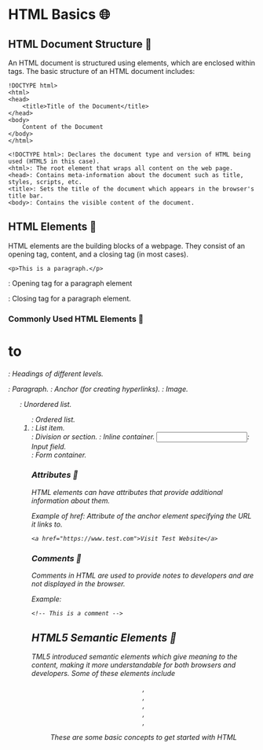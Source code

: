 # HTML Basics 🌐

## HTML Document Structure 📄

An HTML document is structured using elements, which are enclosed within tags. The basic structure of an HTML document includes:

```
!DOCTYPE html>
<html>
<head>
    <title>Title of the Document</title>
</head>
<body>
    Content of the Document
</body>
</html>
```

    <!DOCTYPE html>: Declares the document type and version of HTML being used (HTML5 in this case).
    <html>: The root element that wraps all content on the web page.
    <head>: Contains meta-information about the document such as title, styles, scripts, etc.
    <title>: Sets the title of the document which appears in the browser's title bar.
    <body>: Contains the visible content of the document.

## HTML Elements 🧱

HTML elements are the building blocks of a webpage. They consist of an opening tag, content, and a closing tag (in most cases).

```
<p>This is a paragraph.</p>
```

<p>: Opening tag for a paragraph element </p>: Closing tag for a paragraph element.

### Commonly Used HTML Elements 📝

<h1> to <h6>: Headings of different levels.
<p>: Paragraph.
<a>: Anchor (for creating hyperlinks).
<img>: Image.
<ul>: Unordered list.
<ol>: Ordered list.
<li>: List item.
<div>: Division or section.
<span>: Inline container.
<input>: Input field.
<form>: Form container.

### Attributes 🎨

HTML elements can have attributes that provide additional information about them.

Example of href: Attribute of the anchor element specifying the URL it links to.

```
<a href="https://www.test.com">Visit Test Website</a>
```

### Comments 💬

Comments in HTML are used to provide notes to developers and are not displayed in the browser.

Example:

```
<!-- This is a comment -->
```

## HTML5 Semantic Elements 🚀

TML5 introduced semantic elements which give meaning to the content, making it more understandable for both browsers and developers.
Some of these elements include <header>, <footer>, <nav>, <section>, <article>, <aside>

These are some basic concepts to get started with HTML
